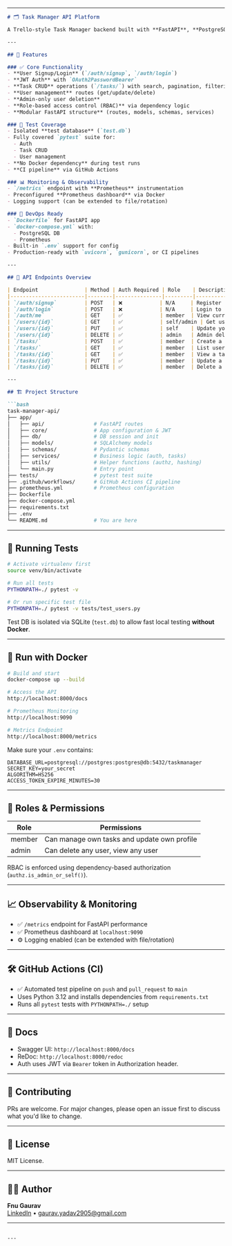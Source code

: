 
---

```markdown
# 🗂️ Task Manager API Platform

A Trello-style Task Manager backend built with **FastAPI**, **PostgreSQL**, and **Docker**. It supports **user authentication**, **JWT-based security**, **role-based access (admin/member)**, and full **task CRUD operations**. Designed with scalability and production-readiness in mind.

---

## 🚀 Features

### ✅ Core Functionality
- **User Signup/Login** (`/auth/signup`, `/auth/login`)
- **JWT Auth** with `OAuth2PasswordBearer`
- **Task CRUD** operations (`/tasks/`) with search, pagination, filtering
- **User management** routes (get/update/delete)
- **Admin-only user deletion**
- **Role-based access control (RBAC)** via dependency logic
- **Modular FastAPI structure** (routes, models, schemas, services)

### 🧪 Test Coverage
- Isolated **test database** (`test.db`)
- Fully covered `pytest` suite for:
  - Auth
  - Task CRUD
  - User management
- **No Docker dependency** during test runs
- **CI pipeline** via GitHub Actions

### 📊 Monitoring & Observability
- `/metrics` endpoint with **Prometheus** instrumentation
- Preconfigured **Prometheus dashboard** via Docker
- Logging support (can be extended to file/rotation)

### 🐳 DevOps Ready
- `Dockerfile` for FastAPI app
- `docker-compose.yml` with:
  - PostgreSQL DB
  - Prometheus
- Built-in `.env` support for config
- Production-ready with `uvicorn`, `gunicorn`, or CI pipelines

---

## 🧭 API Endpoints Overview

| Endpoint               | Method | Auth Required | Role    | Description                    |
|------------------------|--------|---------------|---------|--------------------------------|
| `/auth/signup`         | POST   | ❌            | N/A     | Register a new user            |
| `/auth/login`          | POST   | ❌            | N/A     | Login to get JWT token         |
| `/auth/me`             | GET    | ✅            | member  | View current user profile      |
| `/users/{id}`          | GET    | ✅            | self/admin | Get user info             |
| `/users/{id}`          | PUT    | ✅            | self    | Update your profile            |
| `/users/{id}`          | DELETE | ✅            | admin   | Admin deletes a user           |
| `/tasks/`              | POST   | ✅            | member  | Create a task                  |
| `/tasks/`              | GET    | ✅            | member  | List user tasks (search, filter)|
| `/tasks/{id}`          | GET    | ✅            | member  | View a task by ID              |
| `/tasks/{id}`          | PUT    | ✅            | member  | Update a task                  |
| `/tasks/{id}`          | DELETE | ✅            | member  | Delete a task                  |

---

## 🏗️ Project Structure

```bash
task-manager-api/
├── app/
│   ├── api/                # FastAPI routes
│   ├── core/               # App configuration & JWT
│   ├── db/                 # DB session and init
│   ├── models/             # SQLAlchemy models
│   ├── schemas/            # Pydantic schemas
│   ├── services/           # Business logic (auth, tasks)
│   ├── utils/              # Helper functions (authz, hashing)
│   └── main.py             # Entry point
├── tests/                  # pytest test suite
├── .github/workflows/      # GitHub Actions CI pipeline
├── prometheus.yml          # Prometheus configuration
├── Dockerfile
├── docker-compose.yml
├── requirements.txt
├── .env
└── README.md               # You are here
```

---

## 🧪 Running Tests

```bash
# Activate virtualenv first
source venv/bin/activate

# Run all tests
PYTHONPATH=./ pytest -v

# Or run specific test file
PYTHONPATH=./ pytest -v tests/test_users.py
```

Test DB is isolated via SQLite (`test.db`) to allow fast local testing **without Docker**.

---

## 🐳 Run with Docker

```bash
# Build and start
docker-compose up --build

# Access the API
http://localhost:8000/docs

# Prometheus Monitoring
http://localhost:9090

# Metrics Endpoint
http://localhost:8000/metrics
```

Make sure your `.env` contains:

```env
DATABASE_URL=postgresql://postgres:postgres@db:5432/taskmanager
SECRET_KEY=your_secret
ALGORITHM=HS256
ACCESS_TOKEN_EXPIRE_MINUTES=30
```

---

## 🔐 Roles & Permissions

| Role    | Permissions                                    |
|---------|------------------------------------------------|
| member  | Can manage own tasks and update own profile    |
| admin   | Can delete any user, view any user             |

RBAC is enforced using dependency-based authorization (`authz.is_admin_or_self()`).

---

## 📈 Observability & Monitoring

- ✅ `/metrics` endpoint for FastAPI performance
- ✅ Prometheus dashboard at `localhost:9090`
- ⚙️ Logging enabled (can be extended with file/rotation)

---

## 🛠️ GitHub Actions (CI)

- ✅ Automated test pipeline on `push` and `pull_request` to `main`
- Uses Python 3.12 and installs dependencies from `requirements.txt`
- Runs all `pytest` tests with `PYTHONPATH=./` setup

---

## 📘 Docs

- Swagger UI: `http://localhost:8000/docs`
- ReDoc: `http://localhost:8000/redoc`
- Auth uses JWT via `Bearer` token in Authorization header.

---

## 🤝 Contributing

PRs are welcome. For major changes, please open an issue first to discuss what you'd like to change.

---

## 📄 License

MIT License.

---

## 👨‍💻 Author

**Fnu Gaurav**  
[LinkedIn](https://www.linkedin.com/in/fnu-gaurav-653355252/) • gaurav.yadav2905@gmail.com

---
```

---

